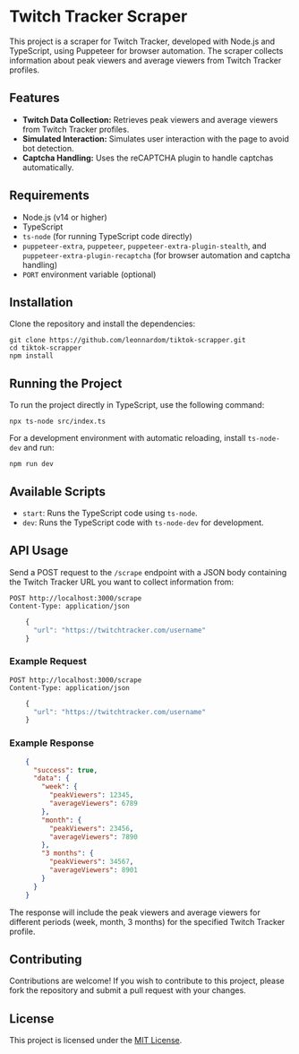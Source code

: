 Twitch Tracker Scraper
======================

This project is a scraper for Twitch Tracker, developed with Node.js and TypeScript, using Puppeteer for browser automation. The scraper collects information about peak viewers and average viewers from Twitch Tracker profiles.

Features
--------

*   **Twitch Data Collection:** Retrieves peak viewers and average viewers from Twitch Tracker profiles.
*   **Simulated Interaction:** Simulates user interaction with the page to avoid bot detection.
*   **Captcha Handling:** Uses the reCAPTCHA plugin to handle captchas automatically.

Requirements
------------

*   Node.js (v14 or higher)
*   TypeScript
*   `ts-node` (for running TypeScript code directly)
*   `puppeteer-extra`, `puppeteer`, `puppeteer-extra-plugin-stealth`, and `puppeteer-extra-plugin-recaptcha` (for browser automation and captcha handling)
*   `PORT` environment variable (optional)

Installation
------------

Clone the repository and install the dependencies:

    git clone https://github.com/leonnardom/tiktok-scrapper.git
    cd tiktok-scrapper
    npm install
    

Running the Project
-------------------

To run the project directly in TypeScript, use the following command:

    npx ts-node src/index.ts
    

For a development environment with automatic reloading, install `ts-node-dev` and run:

    npm run dev
    

Available Scripts
-----------------

*   `start`: Runs the TypeScript code using `ts-node`.
*   `dev`: Runs the TypeScript code with `ts-node-dev` for development.

API Usage
---------

Send a POST request to the `/scrape` endpoint with a JSON body containing the Twitch Tracker URL you want to collect information from:

    POST http://localhost:3000/scrape
    Content-Type: application/json

```typescript
    {
      "url": "https://twitchtracker.com/username"
    }
```    

### Example Request

    POST http://localhost:3000/scrape
    Content-Type: application/json
    
```typescript
    {
      "url": "https://twitchtracker.com/username"
    }
```

### Example Response

```json
    {
      "success": true,
      "data": {
        "week": {
          "peakViewers": 12345,
          "averageViewers": 6789
        },
        "month": {
          "peakViewers": 23456,
          "averageViewers": 7890
        },
        "3 months": {
          "peakViewers": 34567,
          "averageViewers": 8901
        }
      }
    }
```

The response will include the peak viewers and average viewers for different periods (week, month, 3 months) for the specified Twitch Tracker profile.

Contributing
------------

Contributions are welcome! If you wish to contribute to this project, please fork the repository and submit a pull request with your changes.

License
-------

This project is licensed under the [MIT License](LICENSE).